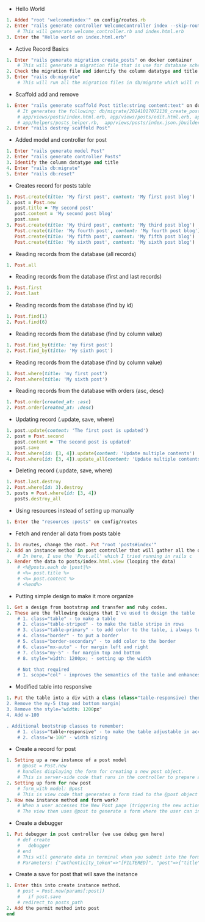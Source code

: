 * Hello World
```ruby =
1. Added "root 'welcome#index'" on config/routes.rb
2. Enter "rails generate controller WelcomeController index --skip-routes --no-test-framework" on /usr/src/app which is the docker container
    # This will generate welcome_controller.rb and index.html.erb
3. Enter the "Hello world on index.html.erb"
```

* Active Record Basics
```ruby =
1. Enter "rails generate migration create_posts" on docker container
    # This will generate a migration file that is use for database schema
2. Check the migration file and identify the column datatype and title
3. Enter "rails db:migrate"
    # This will run all the migration files in db/migrate which will reflect in the db/schema
```

* Scaffold add and remove
```ruby = 
1. Enter "rails generate scaffold Post title:string content:text" on docker container
    # It generates the following: db/migrate/20241017072138_create_posts.rb, app/models/post.rb,  app/controllers/posts_controller.rb,
    # app/views/posts/index.html.erb, app/views/posts/edit.html.erb, app/views/posts/show.html.erb, app/views/posts/new.html.erb, app/views/posts/_form.html.erb, app/views/posts/_post.html.erb
    # app/helpers/posts_helper.rb,  app/views/posts/index.json.jbuilder, app/views/posts/show.json.jbuilder, app/views/posts/_post.json.jbuilder
2. Enter "rails destroy scaffold Post"
```

* Added model and controller for post
```ruby =
1. Enter "rails generate model Post"
2. Enter "rails generate controller Posts"
3. Identify the column datatype and title
4. Enter "rails db:migrate"
5. Enter "rails db:reset"
```

* Creates record for posts table
```ruby =
1. Post.create(title: 'My first post', content: 'My first post blog')
2. post = Post.new                      
   post.title = 'My second post'           
   post.content = 'My second post blog'
   post.save 
3. Post.create(title: 'My third post', content: 'My third post blog')
   Post.create(title: 'My fourth post', content: 'My fourth post blog')
   Post.create(title: 'My fifth post', content: 'My fifth post blog')
   Post.create(title: 'My sixth post', content: 'My sixth post blog')
```

* Reading records from the database (all records)
```ruby =
1. Post.all
```

* Reading records from the database (first and last records)
```ruby =
1. Post.first
2. Post.last
```

* Reading records from the database (find by id)
```ruby =
1. Post.find(1)
2. Post.find(6)
```

* Reading records from the database (find by column value)
```ruby =
1. Post.find_by(title: 'my first post')
2. Post.find_by(title: 'My sixth post')
```

* Reading records from the database (find by column value)
```ruby =
1. Post.where(title: 'my first post')
2. Post.where(title: 'My sixth post')
```

* Reading records from the database with orders (asc, desc)
```ruby =
1. Post.order(created_at: :asc)
2. Post.order(created_at: :desc)
```

* Updating record (.update, save, where)
```ruby =
1. post.update(content: 'The first post is updated') 
2. post = Post.second
   post.content = 'The second post is updated'
   post.save
3. Post.where(id: [3, 4]).update(content: 'Update multiple contents')
4. Post.where(id: [3, 4]).update_all(content: 'Update multiple contents with update_all')
```

* Deleting record (.update, save, where)
```ruby =
1. Post.last.destroy
2. Post.where(id: 3).destroy
3. posts = Post.where(id: [3, 4])
   posts.destroy_all
```

* Using resources instead of setting up manually
```ruby =
1. Enter the "resources :posts" on config/routes
```

* Fetch and render all data from posts table
```ruby =
1. In routes, change the root. Put "root 'posts#index'"
2. Add an instance method in post controller that will gather all the data.
    # In here, I use the 'Post.all' which I tried running in rails c
3. Render the data to posts/index.html.view (looping the data)
    # <%@posts.each do |post|%>
    # <%= post.title %>
    # <%= post.content %>
    # <%end%>
```

* Putting simple design to make it more organize
```ruby =
1. Get a design from bootstrap and transfer and ruby codes.
2. These are the following designs that I've used to design the table
    # 1. class="table" - to make a table
    # 2. class="table-striped" - to make the table stripe in rows
    # 3. class="table-primary" - to add color to the table, i always tried putting it in each rows that worked
    # 4. class="border" - to put a border
    # 5. class="border-secondary" - to add color to the border
    # 6. class="mx-auto" - for margin left and right
    # 7. class="my-5" - for margin top and bottom
    # 8. style="width: 1200px; - setting up the width

    # Not that required
    # 1. scope="col" - improves the semantics of the table and enhances accessibility by clearly identifying column headers.
```

* Modified table into responsive
```ruby =
1. Put the table into a div with a class (class="table-responsive) then add the margin (m-5)
2. Remove the my-5 (top and bottom margin)
3. Remove the style="width: 1200px"
4. Add w-100

. Additional bootstrap classes to remember:
    # 1. class="table-responsive" - to make the table adjustable in accordance to screen size
    # 2. class="w-100" - width sizing
```

* Create a record for post
```ruby =
1. Setting up a new instance of a post model 
    # @post = Post.new
    # handles displaying the form for creating a new post object.
    # This is server-side code that runs in the controller to prepare a new Post object for the view.
2. Setting up form for new post
    # form_with model: @post 
    # This is view code that generates a form tied to the @post object for the user to fill out.
3. How new instance method and form work?
    # When a user accesses the New Post page (triggering the new action), the controller creates a new Post instance and assigns it to @post.
    # The view then uses @post to generate a form where the user can input the title and content for the new post.
```

* Create a debugger
```ruby =
1. Put debugger in post controller (we use debug gem here)
    # def create
    #   debugger
    # end
    # This will generate data in terminal when you submit into the form
    # Parameters: {"authenticity_token"=>"[FILTERED]", "post"=>{"title"=>"sdsds", "content"=>"dsdsd"}, "commit"=>"Create Post"}
```

* Create a save for post that will save the instance
```ruby =
1. Enter this into create instance method.     
    # post = Post.new(params[:post])
    #   if post.save
    # redirect_to posts_path
2. Add the permit method into post
end
```
